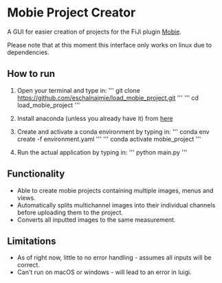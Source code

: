 # Mobie Project Creator

A GUI for easier creation of projects for the FiJi plugin [Mobie](mobie.github.io).

Please note that at this moment this interface only works on linux due to dependencies.

## How to run

1. Open your terminal and type in:
'''
git clone https://github.com/eschalnajmie/load_mobie_project.git
'''
'''
cd load_mobie_project
'''

2. Install anaconda (unless you already have it) from [here](https://www.anaconda.com/products/individual)

3. Create and activate a conda environment by typing in:
'''
conda env create -f environment.yaml
'''
'''
conda activate mobie_project
'''

4. Run the actual application by typing in:
'''
python main.py
'''

## Functionality
- Able to create mobie projects containing multiple images, menus and views.
- Automatically splits multichannel images into their individual channels before uploading them to the project.
- Converts all inputted images to the same measurement.

## Limitations
- As of right now, little to no error handling - assumes all inputs will be correct.
- Can't run on macOS or windows - will lead to an error in luigi.